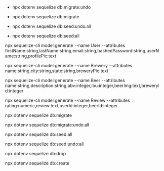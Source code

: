 - npx dotenv sequelize db:migrate:undo
- npx dotenv sequelize db:migrate


- npx dotenv sequelize db:seed:undo:all
- npx dotenv sequelize db:seed:all


npx sequelize-cli model:generate --name User --attributes firstName:string,lastName:string,email:string,hashedPassword:string,userName:string,profilePic:text

npx sequelize-cli model:generate --name Brewery --attributes name:string,city:string,state:string,breweryPic:text

npx sequelize-cli model:generate --name Beer --attributes name:string,description:string,abv:integer,ibu:integer,beerImg:text,breweryId:integer

npx sequelize-cli model:generate --name Review --attributes rating:numeric,review:text,userId:integer,beerId:integer

npx dotenv sequelize db:migrate

npx dotenv sequelize db:migrate:undo:all

npx dotenv sequelize db:seed:all

npx dotenv sequelize db:seed:undo:all

npx dotenv sequelize db:drop

npx dotenv sequelize db:create